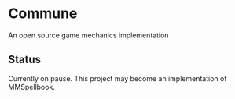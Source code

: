 # Commune
An open source game mechanics implementation

## Status
Currently on pause. This project may become an implementation of MMSpellbook.
